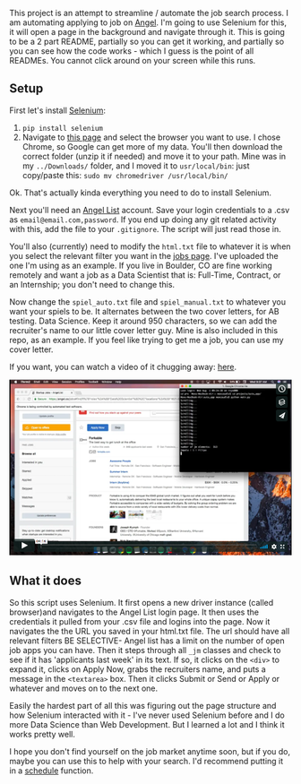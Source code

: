 This project is an attempt to streamline / automate the job search process. I am automating applying to job on [Angel](https://angel.co/). I'm going to use Selenium for this, it will open a page in the background and navigate through it. This is going to be a 2 part README, partially so you can get it working, and partially so you can see how the code works - which I guess is the point of all READMEs. You cannot click around on your screen while this runs.

## Setup

First let's install [Selenium](https://www.seleniumhq.org/):
1. `pip install selenium`
2. Navigate to [this page](http://selenium-python.readthedocs.io/installation.html#drivers) and select the browser you want to use. I chose Chrome, so Google can get more of my data. You'll then download the correct folder (unzip it if needed) and move it to your path. Mine was in my `../Downloads/` folder, and I moved it to `usr/local/bin`: just copy/paste this: `sudo mv chromedriver /usr/local/bin/`

Ok. That's actually kinda everything you need to do to install Selenium.

Next you'll need an [Angel List](https://angel.co/) account. Save your login credentials
to a .csv as `email@email.com,password`. If you end up doing any git related activity with this, add the file to your `.gitignore`. The script will just read those in.

You'll also (currently) need to modify the `html.txt` file to whatever it is when
you select the relevant filter you want in the [jobs page](https://angel.co/jobs). I've uploaded the one I'm using as an example. If you live in Boulder, CO are fine working remotely and want a job as a Data Scientist that is: Full-Time, Contract, or an Internship; you don't need to change this.

Now change the `spiel_auto.txt` file and `spiel_manual.txt` to whatever you want your spiels to be. It alternates between the two cover letters, for AB testing. Data Science. Keep it around 950 characters, so we can add the recruiter's name to our little cover letter guy. Mine is also included in this repo, as an example. If you feel like trying to get me a job, you can use my cover letter.

If you want, you can watch a video of it chugging away: [here](https://vimeo.com/282698022).

[<img src="https://raw.githubusercontent.com/MasonCaiby/auto_app/master/pic.png">](https://vimeo.com/282698022)



## What it does

So this script uses Selenium. It first opens a new driver instance (called browser)and navigates to the Angel List login page. It then uses the credentials it pulled from your .csv file and logins into the page. Now it navigates the the URL you saved in your html.txt file. The url should have all relevant filters BE SELECTIVE- Angel list has a limit on the number of open job apps you can have. Then it steps through all `_jm` classes and check to see if it has 'applicants last week' in its text. If so, it clicks on the `<div>` to expand it, clicks on Apply Now, grabs the recruiters name, and puts a message in the `<textarea>` box. Then it clicks Submit or Send or Apply or whatever and moves on to the next one.

Easily the hardest part of all this was figuring out the page structure and how Selenium interacted with it - I've never used Selenium before and I do more Data Science than Web Development. But I learned a lot and I think it works pretty well.

I hope you don't find yourself on the job market anytime soon, but if you do, maybe you can use this to help with your search. I'd recommend putting it in a [schedule](https://github.com/dbader/schedule) function.
